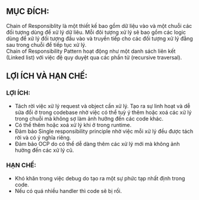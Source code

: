 ## MỤC ĐÍCH:

Chain of Responsiblity là một thiết kế bao gồm dữ liệu vào và  một chuỗi các đối tượng dùng để xử lý dữ liêu. Mỗi đôi tượng xử lý sẽ bao gồm các logic dùng để xử lý đối tượng đầu vào và truyền tiếp cho các đối tượng xử lý đằng sau trong chuỗi để tiếp tục xử lý.<br/>
Chain of Responsibility Pattern hoạt động như một danh sách liên kết (Linked list) với việc đệ quy duyệt qua các phần tử (recursive traversal).

## LỢI ÍCH VÀ HẠN CHẾ:

### LỢI ÍCH:

-   Tách rời việc xử lý request và object cần xử lý. Tạo ra sự linh hoạt và dễ sửa đổi ở trong codebase nhờ việc có thể tuỳ ý thêm hoặc xoá các xử lý trong chuỗi mà không sợ làm ảnh hưởng đến các code khác.
-   Có thể thêm hoặc xoá xử lý khi ở trong runtime.
-   Đảm bảo Single responsibility principle nhờ việc mỗi xử lý đều được tách rời và có ý nghĩa riêng.
-   Đảm bảo OCP do có thể dễ dàng thêm các xử lý mới mà không ảnh hưởng đến các xử lý cũ.
### HẠN CHẾ:
-   Khó khăn trong việc debug do tạo ra một sự phức tạp nhất định trong code.
-   Nếu có quá nhiều handler thì code sẽ bị rối.